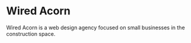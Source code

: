 # Wired Acorn

Wired Acorn is a web design agency focused on small businesses in the construction space.